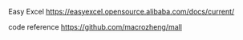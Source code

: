

Easy Excel
https://easyexcel.opensource.alibaba.com/docs/current/




code reference
https://github.com/macrozheng/mall